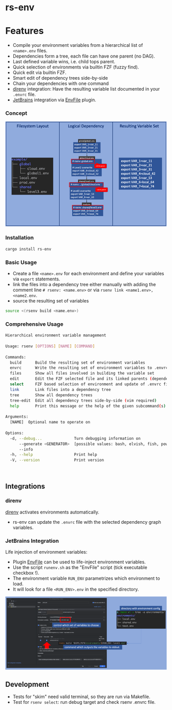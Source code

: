 # rs-env

# Features
- Compile your environment variables from a hierarchical list of `<name>.env` files.
- Dependencies form a tree, each file can have one parent (no DAG).
- Last defined variable wins, i.e. child tops parent.
- Quick selection of environments via builtin FZF (fuzzy find).
- Quick edit via builtin FZF.
- Smart edit of dependency trees side-by-side
- Chain your dependencies with one command
- [direnv](https://direnv.net/) integration: Have the resulting variable list documented in your `.envrc` file.
- [JetBrains](https://www.jetbrains.com/) integration via [EnvFile](https://plugins.jetbrains.com/plugin/7861-envfile) plugin.

### Concept
![concept](doc/concept.png)


### Installation
```bash
cargo install rs-env
```

### Basic Usage
- Create a file `<name>.env` for each environment and define your variables via `export` statements.
- link the files into a dependency tree either manually with adding the comment line `# rsenv: <name.env>`
or via `rsenv link <name1.env>, <name2.env`.
- source the resulting set of variables
```bash
source <(rsenv build <name.env>)
```

### Comprehensive Usage
```bash
Hierarchical environment variable management

Usage: rsenv [OPTIONS] [NAME] [COMMAND]

Commands:
  build      Build the resulting set of environment variables
  envrc      Write the resulting set of environment variables to .envrc (requires direnv)
  files      Show all files involved in building the variable set
  edit       Edit the FZF selected file and its linked parents (dependency chain)
  select     FZF based selection of environment and update of .envrc file (requires direnv)
  link       Link files into a dependency tree
  tree       Show all dependency trees
  tree-edit  Edit all dependency trees side-by-side (vim required)
  help       Print this message or the help of the given subcommand(s)

Arguments:
  [NAME]  Optional name to operate on

Options:
  -d, --debug...              Turn debugging information on
      --generate <GENERATOR>  [possible values: bash, elvish, fish, powershell, zsh]
      --info                  
  -h, --help                  Print help
  -V, --version               Print version
```

<br>

## Integrations
### direnv
[direnv](https://direnv.net/) activates environments automatically.
- rs-env can update the `.envrc` file with the selected dependency graph variables.


### JetBrains Integration
Life injection of environment variables:
- Plugin [EnvFile](https://plugins.jetbrains.com/plugin/7861-envfile) can be used to life-inject environment variables.
- Use the script `runenv.sh` as the "EnvFile" script (tick executable checkbox !).
- The environment variable `RUN_ENV` parametrizes which environment to load.
- It will look for a file `<RUN_ENV>.env` in the specified directory.

[![jetbrain](doc/jetbrain.png)](doc/jetbrain.png)



## Development
- Tests for "skim" need valid terminal, so they are run via Makefile.
- Test for `rsenv select`: run debug target and check rsenv .envrc file.
